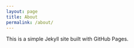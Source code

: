 ```yaml
---
layout: page
title: About
permalink: /about/
---
```


This is a simple Jekyll site built with GitHub Pages.
